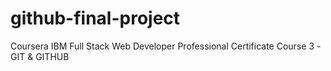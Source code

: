 # github-final-project
Coursera IBM Full Stack Web Developer Professional Certificate Course 3 -GIT &amp; GITHUB
